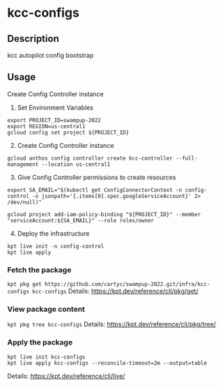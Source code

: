 # kcc-configs

## Description
kcc autopilot config bootstrap

## Usage

Create Config Controller instance

1. Set Environment Variables
```
export PROJECT_ID=swampup-2022  
export REGION=us-central1
gcloud config set project ${PROJECT_ID}
```

2. Create Config Controller instance
```
gcloud anthos config controller create kcc-controller --full-management --location us-central1
```

3. Give Config Controller permissions to create resources
```
export SA_EMAIL="$(kubectl get ConfigConnectorContext -n config-control -o jsonpath='{.items[0].spec.googleServiceAccount}' 2> /dev/null)"

gcloud project add-iam-policy-binding "${PROJECT_ID}" --member "serviceAccount:${SA_EMAIL}" --role roles/owner
```

4. Deploy the infrastructure
```
kpt live init -n config-control
kpt live apply
```


### Fetch the package
`kpt pkg get https://github.com/cartyc/swampup-2022.git/infra/kcc-configs kcc-configs`
Details: https://kpt.dev/reference/cli/pkg/get/

### View package content
`kpt pkg tree kcc-configs`
Details: https://kpt.dev/reference/cli/pkg/tree/

### Apply the package
```
kpt live init kcc-configs
kpt live apply kcc-configs --reconcile-timeout=2m --output=table
```
Details: https://kpt.dev/reference/cli/live/
